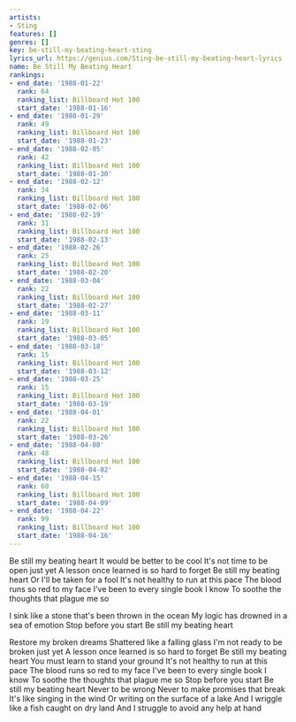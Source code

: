 ```yaml
---
artists:
- Sting
features: []
genres: []
key: be-still-my-beating-heart-sting
lyrics_url: https://genius.com/Sting-be-still-my-beating-heart-lyrics
name: Be Still My Beating Heart
rankings:
- end_date: '1988-01-22'
  rank: 64
  ranking_list: Billboard Hot 100
  start_date: '1988-01-16'
- end_date: '1988-01-29'
  rank: 49
  ranking_list: Billboard Hot 100
  start_date: '1988-01-23'
- end_date: '1988-02-05'
  rank: 42
  ranking_list: Billboard Hot 100
  start_date: '1988-01-30'
- end_date: '1988-02-12'
  rank: 34
  ranking_list: Billboard Hot 100
  start_date: '1988-02-06'
- end_date: '1988-02-19'
  rank: 31
  ranking_list: Billboard Hot 100
  start_date: '1988-02-13'
- end_date: '1988-02-26'
  rank: 25
  ranking_list: Billboard Hot 100
  start_date: '1988-02-20'
- end_date: '1988-03-04'
  rank: 22
  ranking_list: Billboard Hot 100
  start_date: '1988-02-27'
- end_date: '1988-03-11'
  rank: 19
  ranking_list: Billboard Hot 100
  start_date: '1988-03-05'
- end_date: '1988-03-18'
  rank: 15
  ranking_list: Billboard Hot 100
  start_date: '1988-03-12'
- end_date: '1988-03-25'
  rank: 15
  ranking_list: Billboard Hot 100
  start_date: '1988-03-19'
- end_date: '1988-04-01'
  rank: 22
  ranking_list: Billboard Hot 100
  start_date: '1988-03-26'
- end_date: '1988-04-08'
  rank: 48
  ranking_list: Billboard Hot 100
  start_date: '1988-04-02'
- end_date: '1988-04-15'
  rank: 60
  ranking_list: Billboard Hot 100
  start_date: '1988-04-09'
- end_date: '1988-04-22'
  rank: 99
  ranking_list: Billboard Hot 100
  start_date: '1988-04-16'
---
```

Be still my beating heart
It would be better to be cool
It's not time to be open just yet
A lesson once learned is so hard to forget
Be still my beating heart
Or I'll be taken for a fool
It's not healthy to run at this pace
The blood runs so red to my face
I've been to every single book I know
To soothe the thoughts that plague me so


I sink like a stone that's been thrown in the ocean
My logic has drowned in a sea of emotion
Stop before you start
Be still my beating heart


Restore my broken dreams
Shattered like a falling glass
I'm not ready to be broken just yet
A lesson once learned is so hard to forget
Be still my beating heart
You must learn to stand your ground
It's not healthy to run at this pace
The blood runs so red to my face
I've been to every single book I know
To soothe the thoughts that plague me so
Stop before you start
Be still my beating heart
Never to be wrong
Never to make promises that break
It's like singing in the wind
Or writing on the surface of a lake
And I wriggle like a fish caught on dry land
And I struggle to avoid any help at hand
